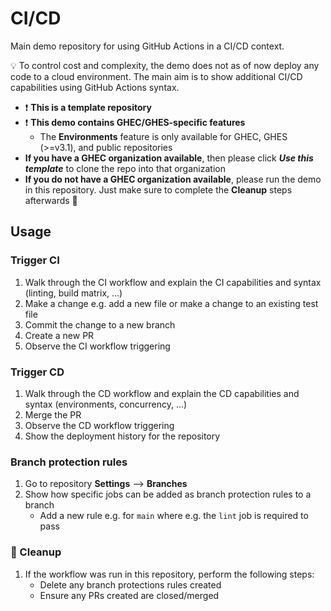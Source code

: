 # CI/CD

Main demo repository for using GitHub Actions in a CI/CD context.

:bulb: To control cost and complexity, the demo does not as of now deploy any code to a cloud environment. The main aim is to show additional CI/CD capabilities using GitHub Actions syntax. 

- :exclamation: **This is a template repository**
- :exclamation: **This demo contains GHEC/GHES-specific features**
  - The **Environments** feature is only available for GHEC, GHES (>=v3.1), and public repositories
- **If you have a GHEC organization available**, then please click ***Use this template*** to clone the repo into that organization
- **If you do not have a GHEC organization available**, please run the demo in this repository. Just make sure to complete the **Cleanup** steps afterwards :house_with_garden:

## Usage 

### Trigger CI 

1. Walk through the CI workflow and explain the CI capabilities and syntax (linting, build matrix, ...)
1. Make a change e.g. add a new file or make a change to an existing test file
1. Commit the change to a new branch
1. Create a new PR
1. Observe the CI workflow triggering

### Trigger CD 

1. Walk through the CD workflow and explain the CD capabilities and syntax (environments, concurrency, ...)
1. Merge the PR
1. Observe the CD workflow triggering
1. Show the deployment history for the repository

### Branch protection rules

1. Go to repository **Settings** --> **Branches**
1. Show how specific jobs can be added as branch protection rules to a branch
    - Add a new rule e.g. for `main` where e.g. the `lint` job is required to pass

### :house_with_garden: Cleanup

1. If the workflow was run in this repository, perform the following steps:
    - Delete any branch protections rules created
    - Ensure any PRs created are closed/merged
